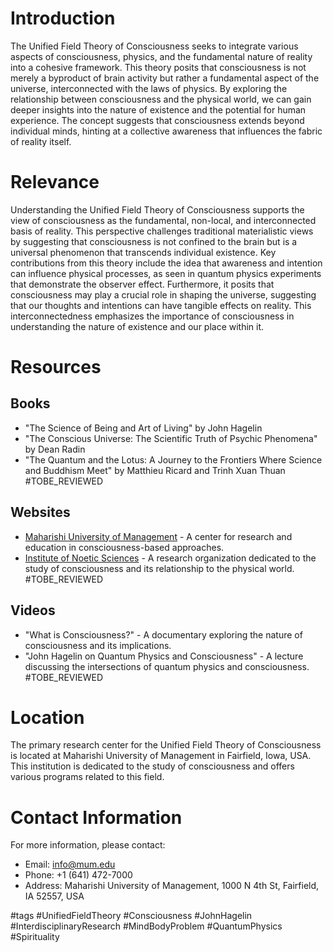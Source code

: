 # Introduction
The Unified Field Theory of Consciousness seeks to integrate various aspects of consciousness, physics, and the fundamental nature of reality into a cohesive framework. This theory posits that consciousness is not merely a byproduct of brain activity but rather a fundamental aspect of the universe, interconnected with the laws of physics. By exploring the relationship between consciousness and the physical world, we can gain deeper insights into the nature of existence and the potential for human experience. The concept suggests that consciousness extends beyond individual minds, hinting at a collective awareness that influences the fabric of reality itself.

# Relevance
Understanding the Unified Field Theory of Consciousness supports the view of consciousness as the fundamental, non-local, and interconnected basis of reality. This perspective challenges traditional materialistic views by suggesting that consciousness is not confined to the brain but is a universal phenomenon that transcends individual existence. Key contributions from this theory include the idea that awareness and intention can influence physical processes, as seen in quantum physics experiments that demonstrate the observer effect. Furthermore, it posits that consciousness may play a crucial role in shaping the universe, suggesting that our thoughts and intentions can have tangible effects on reality. This interconnectedness emphasizes the importance of consciousness in understanding the nature of existence and our place within it.

# Resources
## Books
- "The Science of Being and Art of Living" by John Hagelin
- "The Conscious Universe: The Scientific Truth of Psychic Phenomena" by Dean Radin
- "The Quantum and the Lotus: A Journey to the Frontiers Where Science and Buddhism Meet" by Matthieu Ricard and Trinh Xuan Thuan
#TOBE_REVIEWED

## Websites
- [Maharishi University of Management](https://www.mum.edu) - A center for research and education in consciousness-based approaches.
- [Institute of Noetic Sciences](https://noetic.org) - A research organization dedicated to the study of consciousness and its relationship to the physical world.
#TOBE_REVIEWED

## Videos
- "What is Consciousness?" - A documentary exploring the nature of consciousness and its implications.
- "John Hagelin on Quantum Physics and Consciousness" - A lecture discussing the intersections of quantum physics and consciousness.
#TOBE_REVIEWED

# Location
The primary research center for the Unified Field Theory of Consciousness is located at Maharishi University of Management in Fairfield, Iowa, USA. This institution is dedicated to the study of consciousness and offers various programs related to this field.

# Contact Information
For more information, please contact:
- Email: info@mum.edu
- Phone: +1 (641) 472-7000
- Address: Maharishi University of Management, 1000 N 4th St, Fairfield, IA 52557, USA

#tags 
#UnifiedFieldTheory #Consciousness #JohnHagelin #InterdisciplinaryResearch #MindBodyProblem #QuantumPhysics #Spirituality
